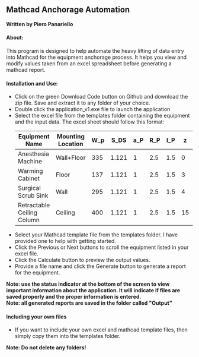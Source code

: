 <h2>Mathcad Anchorage Automation</h2>
<b>Written by Piero Panariello</b>

<h4>About:</h4>
<p>This program is designed to help automate the heavy lifting of data entry into Mathcad for the equipment anchorage process. It helps you view and modify values taken from an excel spreadsheet before generating a mathcad report.</p>

<h4>Installation and Use:</h4>
<ul>
<li>Click on the green Download Code button on Github and download the zip file. Save and extract it to any folder of your choice.</li>
<li>Double click the application_v1.exe file to launch the application</li>
<li>Select the excel file from the templates folder containing the equipment and the input data. The excel sheet should follow this format:</li>

| Equipment Name             	| Mounting Location 	| W_p 	| S_DS  	| a_P 	| R_P 	| I_P 	| z  	| h  	| A  	| B    	| a   	| b    	| H     	|
|----------------------------	|-------------------	|-----	|-------	|-----	|-----	|-----	|----	|----	|----	|------	|-----	|------	|-------	|
| Anesthesia Machine         	| Wall+Floor        	| 335 	| 1.121 	| 1   	| 2.5 	| 1.5 	| 0  	| 75 	| 30 	| 20.5 	| 1.5 	| -1.5 	| 74.25 	|
| Warming Cabinet            	| Floor             	| 137 	| 1.121 	| 1   	| 2.5 	| 1.5 	| 3  	| 75 	| 30 	| 21.5 	| 1.5 	| -3.5 	| 24.5  	|
| Surgical Scrub Sink        	| Wall              	| 295 	| 1.121 	| 1   	| 2.5 	| 1.5 	| 4  	| 75 	| 64 	| 28   	| 1.5 	| -3.5 	| 39.5  	|
| Retractable Ceiling Column 	| Ceiling           	| 400 	| 1.121 	| 1   	| 2.5 	| 1.5 	| 15 	| 75 	|    	|      	| 14  	| 14   	| 45    	|

<li>Select your Mathcad template file from the templates folder. I have provided one to help with getting started. </li>
<li>Click the Previous or Next buttons to scroll the equipment listed in your excel file. </li>
<li>Click the Calculate button to preview the output values. 
<li>Provide a file name and click the Generate button to generate a report for the equipment. </li>
</ul>
<b>Note: use the status indicator at the bottom of the screen to view important information about the application. It will indicate if files are saved properly and the proper information is entered.</b> </br>
<b>Note: all generated reports are saved in the folder called "Output"</b>


<h4>Including your own files</h4>
<ul>
<li>If you want to include your own excel and mathcad template files, then simply copy them into the templates folder. </li>
</ul>
<b>Note: Do not delete any folders!</b></br>